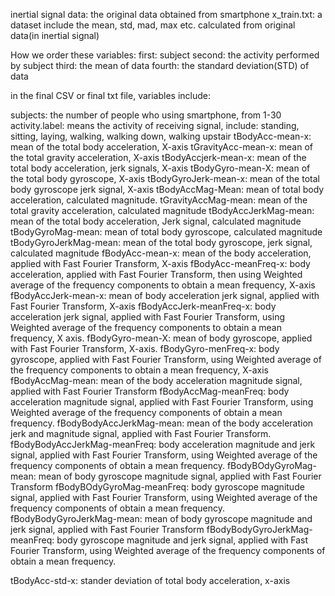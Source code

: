 inertial signal data: the original data obtained from smartphone
x_train.txt: a dataset include the mean, std, mad, max etc. calculated from original data(in inertial signal)

How we order these variables:
first: subject
second: the activity performed by subject
third: the mean of data
fourth: the standard deviation(STD) of data

in the final CSV or final txt file, variables include:

subjects: the number of people who using smartphone, from 1-30
activity.label: means the activity of receiving signal, include: standing, sitting, laying, walking, walking down, walking upstair
tBodyAcc-mean-x: mean of the total body acceleration, X-axis
tGravityAcc-mean-x: mean of the total gravity acceleration, X-axis
tBodyAccjerk-mean-x: mean of the total body acceleration, jerk signals, X-axis
tBodyGyro-mean-X: mean of the total body gyroscope, X-axis
tBodyGyroJerk-mean-x: mean of the total body gyroscope jerk signal, X-axis
tBodyAccMag-Mean: mean of total body acceleration, calculated magnitude.
tGravityAccMag-mean: mean of the total gravity acceleration, calculated magnitude
tBodyAccJerkMag-mean: mean of the total body acceleration, Jerk signal, calculated magnitude
tBodyGyroMag-mean: mean of total body gyroscope, calculated magnitude
tBodyGyroJerkMag-mean: mean of the total body gyroscope, jerk signal, calculated magnitude
fBodyAcc-mean-x: mean of the body acceleration, applied with Fast Fourier Transform, X-axis
fBodyAcc-meanFreq-x: body acceleration, applied with Fast Fourier Transform, then using Weighted average of the frequency components to obtain a mean frequency, X-axis
fBodyAccJerk-mean-x: mean of body acceleration jerk signal, applied with Fast Fourier Transform, X-axis
fBodyAccJerk-meanFreq-x: body acceleration jerk signal, applied with Fast Fourier Transform, using Weighted average of the frequency components to obtain a mean frequency, X axis.
fBodyGyro-mean-X: mean of body gyroscope, applied with Fast Fourier Transform, X-axis.
fBodyGyro-menFreq-x: body gyroscope, applied with Fast Fourier Transform, using Weighted average of the frequency components to obtain a mean frequency, X-axis
fBodyAccMag-mean: mean of the body acceleration magnitude signal, applied with Fast Fourier Transform
fBodyAccMag-meanFreq: body acceleration magnitude signal, applied with Fast Fourier Transform, using Weighted average of the frequency components of obtain a mean frequency.
fBodyBodyAccJerkMag-mean: mean of the body acceleration jerk and magnitude signal, applied with Fast Fourier Transform.
fBodyBodyAccJerkMag-meanFreq: body acceleration magnitude and jerk signal, applied with Fast Fourier Transform, using Weighted average of the frequency components of obtain a mean frequency.
fBodyBOdyGyroMag-mean: mean of body gyroscope magnitude signal, applied with Fast Fourier Transform
fBodyBOdyGyroMag-meanFreq: body gyroscope magnitude signal, applied with Fast Fourier Transform, using Weighted average of the frequency components of obtain a mean frequency.
fBodyBodyGyroJerkMag-mean: mean of body gyroscope magnitude and jerk signal, applied with Fast Fourier Transform
fBodyBodyGyroJerkMag-meanFreq: body gyroscope magnitude and jerk signal, applied with Fast Fourier Transform, using Weighted average of the frequency components of obtain a mean frequency.


tBodyAcc-std-x: stander deviation of total body acceleration, x-axis


